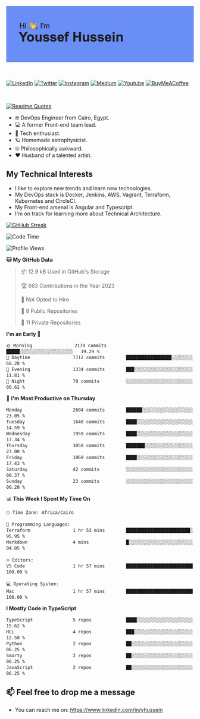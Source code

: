 [![Youssef's GitHub Banner](./assets/youssef-hussein.png)](https://github.com/yorki404)

</br>

[![LinkedIn](https://img.shields.io/badge/linkedin-%230077B5.svg?style=for-the-badge&logo=linkedin&logoColor=white)](https://www.linkedin.com/in/yhussein/)
[![Twitter](https://img.shields.io/badge/devqik_-%231DA1F2.svg?style=for-the-badge&logo=Twitter&logoColor=white)](https://twitter.com/devqik_)
[![Instagram](https://img.shields.io/badge/devqik-E4405F?style=for-the-badge&logo=Instagram&logoColor=white)](https://instagram.com/devqik)
[![Medium](https://img.shields.io/badge/Medium-12100E?style=for-the-badge&logo=medium&logoColor=white)](https://medium.com/@devqik)
[![Youtube](https://img.shields.io/badge/YouTube-FF0000?style=for-the-badge&logo=youtube&logoColor=white)](https://www.youtube.com/@devqik)
[![BuyMeACoffee](https://img.shields.io/badge/Buy%20Me%20a%20Coffee-ffdd00?style=for-the-badge&logo=buy-me-a-coffee&logoColor=black)](https://www.buymeacoffee.com/devqik)

</br>

[![Readme Quotes](https://quotes-github-readme.vercel.app/api?type=horizontal&theme=dark)](https://github.com/piyushsuthar/github-readme-quotes)


- :nerd_face: DevOps Engineer from Cairo, Egypt.
- :computer: A former Front-end team lead.
- :satellite: Tech enthusiast.
- :ringed_planet: Homemade astrophysicist.
- :roll_eyes: Philosophically awkward.
- :heart: Husband of a talented artist.

## My Technical Interests

- I like to explore new trends and learn new technologies.
- My DevOps stack is Docker, Jenkins, AWS, Vagrant, Terraform, Kubernetes and CircleCI.
- My Front-end arsenal is Angular and Typescript.
- I'm on track for learning more about Technical Architecture.

[![GitHub Streak](https://github-readme-streak-stats.herokuapp.com/?user=devqik&theme=dark)](https://git.io/streak-stats)

<!--START_SECTION:waka-->
![Code Time](http://img.shields.io/badge/Code%20Time-619%20hrs%208%20mins-blue)

![Profile Views](http://img.shields.io/badge/Profile%20Views-0-blue)

**🐱 My GitHub Data** 

> 📦 12.9 kB Used in GitHub's Storage 
 > 
> 🏆 663 Contributions in the Year 2023
 > 
> 🚫 Not Opted to Hire
 > 
> 📜 8 Public Repositories 
 > 
> 🔑 11 Private Repositories 
 > 
**I'm an Early 🐤** 

```text
🌞 Morning                2179 commits        █████░░░░░░░░░░░░░░░░░░░░   19.29 % 
🌆 Daytime                7712 commits        █████████████████░░░░░░░░   68.28 % 
🌃 Evening                1334 commits        ███░░░░░░░░░░░░░░░░░░░░░░   11.81 % 
🌙 Night                  70 commits          ░░░░░░░░░░░░░░░░░░░░░░░░░   00.62 % 
```
📅 **I'm Most Productive on Thursday** 

```text
Monday                   2604 commits        ██████░░░░░░░░░░░░░░░░░░░   23.05 % 
Tuesday                  1648 commits        ████░░░░░░░░░░░░░░░░░░░░░   14.59 % 
Wednesday                1959 commits        ████░░░░░░░░░░░░░░░░░░░░░   17.34 % 
Thursday                 3050 commits        ███████░░░░░░░░░░░░░░░░░░   27.00 % 
Friday                   1969 commits        ████░░░░░░░░░░░░░░░░░░░░░   17.43 % 
Saturday                 42 commits          ░░░░░░░░░░░░░░░░░░░░░░░░░   00.37 % 
Sunday                   23 commits          ░░░░░░░░░░░░░░░░░░░░░░░░░   00.20 % 
```


📊 **This Week I Spent My Time On** 

```text
🕑︎ Time Zone: Africa/Cairo

💬 Programming Languages: 
Terraform                1 hr 53 mins        ████████████████████████░   95.95 % 
Markdown                 4 mins              █░░░░░░░░░░░░░░░░░░░░░░░░   04.05 % 

🔥 Editors: 
VS Code                  1 hr 57 mins        █████████████████████████   100.00 % 

💻 Operating System: 
Mac                      1 hr 57 mins        █████████████████████████   100.00 % 
```

**I Mostly Code in TypeScript** 

```text
TypeScript               5 repos             ████░░░░░░░░░░░░░░░░░░░░░   15.62 % 
HCL                      4 repos             ███░░░░░░░░░░░░░░░░░░░░░░   12.50 % 
Python                   2 repos             ██░░░░░░░░░░░░░░░░░░░░░░░   06.25 % 
Smarty                   2 repos             ██░░░░░░░░░░░░░░░░░░░░░░░   06.25 % 
JavaScript               2 repos             ██░░░░░░░░░░░░░░░░░░░░░░░   06.25 % 
```




<!--END_SECTION:waka-->

## 📫 Feel free to drop me a message
- You can reach me on: https://www.linkedin.com/in/yhussein
